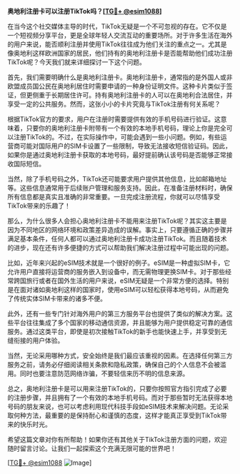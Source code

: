 **奥地利注册卡可以注册TikTok吗？[[TG💪+ @esim1088](https://t.me/s/esim1088)]**

在当今这个社交媒体主导的时代，TikTok无疑是一个不可忽视的存在。它不仅是一个短视频分享平台，更是全球年轻人交流互动的重要场所。对于许多生活在海外的用户来说，能否顺利注册并使用TikTok往往成为他们关注的重点之一。尤其是像奥地利这样欧洲国家的居民，他们持有的奥地利注册卡是否能帮助他们成功注册TikTok呢？今天我们就来详细探讨一下这个问题。

首先，我们需要明确什么是奥地利注册卡。奥地利注册卡，通常指的是外国人或非欧盟成员国公民在奥地利居住时需要申请的一种身份证明文件。这种卡片类似于签证，但更侧重于长期居住许可。持有奥地利注册卡的人可以在奥地利合法居住，并享受一定的公共服务。然而，这张小小的卡片究竟与TikTok注册有何关系呢？

根据TikTok官方的要求，用户在注册时需要提供有效的手机号码进行验证。这意味着，只要你的奥地利注册卡附带有一个有效的本地手机号码，理论上你是完全可以注册TikTok的。不过，在实际操作中，可能会遇到一些小问题。例如，有些运营商可能对国际用户的SIM卡设置了一些限制，导致无法接收短信验证码。因此，如果你是通过奥地利注册卡获取的本地号码，最好提前确认该号码是否能够正常接收国际短信。

当然，除了手机号码之外，TikTok还可能要求用户提供其他信息，比如邮箱地址等。这些信息通常用于后续账户管理和服务支持。因此，在准备注册材料时，确保所有信息都是真实且准确的非常重要。一旦完成注册流程，你就可以尽情享受TikTok带来的乐趣了！

那么，为什么很多人会担心奥地利注册卡不能用来注册TikTok呢？其实这主要是因为不同地区的网络环境和政策差异造成的误解。事实上，只要遵循正确的步骤并满足基本条件，任何人都可以通过奥地利注册卡成功注册TikTok。而且随着技术的进步，现在还有许多便捷的方式可以帮助我们解决注册过程中可能出现的问题。

比如，近年来兴起的eSIM技术就是一个很好的例子。eSIM是一种虚拟SIM卡，它允许用户直接将运营商的服务嵌入到设备中，而无需物理更换SIM卡。对于那些经常跨国旅行或者在国外生活的用户来说，eSIM无疑是一个非常方便的选择。特别是在面对诸如奥地利这样的国家时，使用eSIM可以轻松获得本地号码，从而避免了传统实体SIM卡带来的诸多不便。

此外，还有一些专门针对海外用户的第三方服务平台也提供了类似的解决方案。这些平台往往集成了多个国家的移动通信资源，并且能够为用户提供稳定可靠的通信服务。通过这类平台，即使是初次接触TikTok的新手也能快速上手，并享受到无缝衔接的用户体验。

当然，无论采用哪种方式，安全始终是我们最应该重视的因素。在选择任何第三方服务之前，请务必仔细阅读相关条款和隐私政策，确保自己的个人信息不会被滥用。同时也要注意防范网络诈骗，不要轻信来历不明的信息来源。

总之，奥地利注册卡是可以用来注册TikTok的，只要你按照官方指引完成了必要的注册步骤，并且拥有了一个有效的本地手机号码。而对于那些暂时无法获得本地号码的朋友来说，也可以考虑利用现代科技手段如eSIM技术来解决问题。无论采取何种方法，最重要的是保持耐心和谨慎的态度，这样才能真正享受到TikTok带来的快乐时光。

希望这篇文章对你有所帮助！如果你还有其他关于TikTok注册方面的问题，欢迎随时留言讨论。让我们一起探索这个充满无限可能的世界吧！

[[TG💪+ @esim1088](https://t.me/s/esim1088) ![Image](https://i.postimg.cc/4NQfJmqS/Snipaste-2025-05-13-00-14-12.png)]